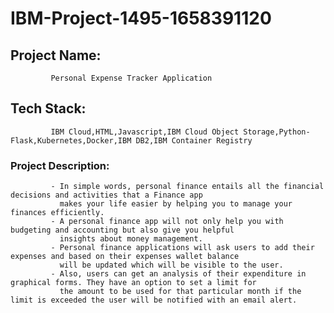 # IBM-Project-1495-1658391120
## Project Name:
             Personal Expense Tracker Application
## Tech Stack:
             IBM Cloud,HTML,Javascript,IBM Cloud Object Storage,Python-Flask,Kubernetes,Docker,IBM DB2,IBM Container Registry
### Project Description:
             - In simple words, personal finance entails all the financial decisions and activities that a Finance app 
               makes your life easier by helping you to manage your finances efficiently.
             - A personal finance app will not only help you with budgeting and accounting but also give you helpful
               insights about money management.
             - Personal finance applications will ask users to add their expenses and based on their expenses wallet balance 
               will be updated which will be visible to the user.
             - Also, users can get an analysis of their expenditure in graphical forms. They have an option to set a limit for
               the amount to be used for that particular month if the limit is exceeded the user will be notified with an email alert.




             



